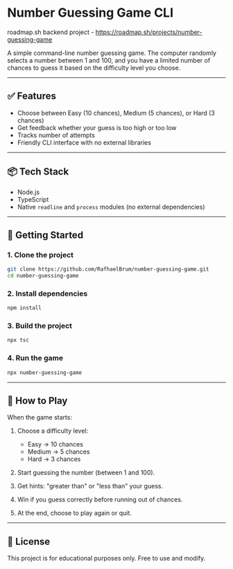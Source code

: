 # Number Guessing Game CLI

roadmap.sh backend project - https://roadmap.sh/projects/number-guessing-game

A simple command-line number guessing game. The computer randomly selects a number between 1 and 100, and you have a limited number of chances to guess it based on the difficulty level you choose.

---

## ✅ Features

- Choose between Easy (10 chances), Medium (5 chances), or Hard (3 chances)
- Get feedback whether your guess is too high or too low
- Tracks number of attempts
- Friendly CLI interface with no external libraries

---

## 📦 Tech Stack

- Node.js
- TypeScript
- Native `readline` and `process` modules (no external dependencies)

---

## 🚀 Getting Started

### 1. Clone the project

```bash
git clone https://github.com/RafhaelBrum/number-guessing-game.git
cd number-guessing-game
```

### 2. Install dependencies

```bash
npm install
```

### 3. Build the project

```bash
npx tsc
```

### 4. Run the game

```bash
npx number-guessing-game
```

---

## 📘 How to Play

When the game starts:

1. Choose a difficulty level:
    - Easy → 10 chances
    - Medium → 5 chances
    - Hard → 3 chances

2. Start guessing the number (between 1 and 100).
3. Get hints: "greater than" or "less than" your guess.
4. Win if you guess correctly before running out of chances.
5. At the end, choose to play again or quit.

---

## 📄 License

This project is for educational purposes only. Free to use and modify.
